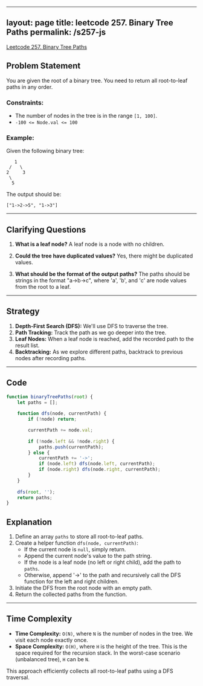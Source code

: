 
---
layout: page
title: leetcode 257. Binary Tree Paths
permalink: /s257-js
---
[Leetcode 257. Binary Tree Paths](https://algoadvance.github.io/algoadvance/l257)
## Problem Statement

You are given the root of a binary tree. You need to return all root-to-leaf paths in any order.

### Constraints:

- The number of nodes in the tree is in the range `[1, 100]`.
- `-100 <= Node.val <= 100`

### Example:

Given the following binary tree:

```
   1
 /   \
2     3
 \
  5
```

The output should be:
```
["1->2->5", "1->3"]
```

---

## Clarifying Questions

1. **What is a leaf node?**
   A leaf node is a node with no children.
   
2. **Could the tree have duplicated values?**
   Yes, there might be duplicated values.

3. **What should be the format of the output paths?**
   The paths should be strings in the format "a->b->c", where 'a', 'b', and 'c' are node values from the root to a leaf.

---

## Strategy

1. **Depth-First Search (DFS):** We'll use DFS to traverse the tree.
2. **Path Tracking:** Track the path as we go deeper into the tree.
3. **Leaf Nodes:** When a leaf node is reached, add the recorded path to the result list.
4. **Backtracking:** As we explore different paths, backtrack to previous nodes after recording paths.

---

## Code

```javascript
function binaryTreePaths(root) {
    let paths = [];
    
    function dfs(node, currentPath) {
        if (!node) return;

        currentPath += node.val;
        
        if (!node.left && !node.right) {
            paths.push(currentPath);
        } else {
            currentPath += '->';
            if (node.left) dfs(node.left, currentPath);
            if (node.right) dfs(node.right, currentPath);
        }
    }
    
    dfs(root, '');
    return paths;
}
```

## Explanation

1. Define an array `paths` to store all root-to-leaf paths.
2. Create a helper function `dfs(node, currentPath)`:
   - If the current node is `null`, simply return.
   - Append the current node's value to the path string.
   - If the node is a leaf node (no left or right child), add the path to `paths`.
   - Otherwise, append '->' to the path and recursively call the DFS function for the left and right children.
3. Initiate the DFS from the root node with an empty path.
4. Return the collected paths from the function.

---

## Time Complexity

- **Time Complexity:** `O(N)`, where `N` is the number of nodes in the tree. We visit each node exactly once.
- **Space Complexity:** `O(H)`, where `H` is the height of the tree. This is the space required for the recursion stack. In the worst-case scenario (unbalanced tree), `H` can be `N`.

This approach efficiently collects all root-to-leaf paths using a DFS traversal.